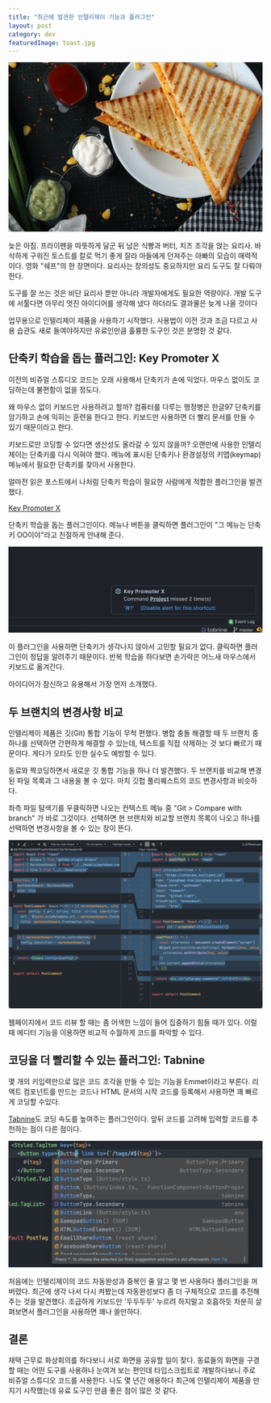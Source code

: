 ```yaml
---
title: "최근에 발견한 인텔리제이 기능과 플러그인"
layout: post
category: dev
featuredImage: toast.jpg
---
```


![출처: unsplash](toast.jpg)

늦은 아침. 프라이펜을 따뜻하게 달군 뒤 남은 식빵과 버터, 치즈 조각을 얹는 요리사. 바삭하게 구워진 토스트를 칼로 먹기 좋게 잘라 아들에게 던져주는 아빠의 모습이 매력적이다. 영화 "쉐프"의 한 장면이다. 요리사는 창의성도 중요하지만 요리 도구도 잘 다뤄야 한다.

도구를 잘 쓰는 것은 비단 요리사 뿐만 아니라 개발자에게도 필요한 역량이다. 개발 도구에 서툴다면 아무리 멋진 아이디어를 생각해 냈다 하더라도 결과물은 늦게 나올 것이다

업무용으로 인텔리제이 제품을 사용하기 시작했다. 사용법이 이전 것과 조금 다르고 사용 습관도 새로 들여야하지만 유료인만큼 훌륭한 도구인 것은 분명한 것 같다.

## 단축키 학습을 돕는 플러그인: Key Promoter X

이전의 비쥬얼 스튜디오 코드는 오래 사용해서 단축키가 손에 익었다. 마우스 없이도 코딩하는데 불편함이 없을 정도다.

왜 마우스 없이 키보드만 사용하려고 할까? 컴퓨터를 다루는 행정병은 한글97 단축키를 암기하고 손에 익히는 훈련을 한다고 한다. 키보드만 사용하면 더 빨리 문서를 만들 수 있기 때문이라고 한다.

키보드로만 코딩할 수 있다면 생산성도 올라갈 수 있지 않을까? 오랜만에 사용한 인텔리제이는 단축키를 다시 익혀야 했다. 메뉴에 표시된 단축키나 환경설정의 키맵(keymap) 메뉴에서 필요한 단축키를 찾아서 사용한다.

얼마전 읽은 포스트에서 나처럼 단축키 학습이 필요한 사람에게 적합한 플러그인을 발견했다.

[Key Promoter X](https://plugins.jetbrains.com/plugin/9792-key-promoter-x)

단축키 학습을 돕는 플러그인이다. 메뉴나 버튼을 클릭하면 플러그인이 "그 메뉴는 단축키 OO이야"라고 친절하게 안내해 준다.

![파일탐색기를 클릭하면 단축키를 알려준다.](key-promoter-x.png)

이 플러그인을 사용하면 단축키가 생각나지 않아서 고민할 필요가 없다. 클릭하면 플러그인이 정답을 알려주기 때문이다. 반복 학습을 하다보면 손가락은 어느새 마우스에서 키보드로 옮겨간다.

아이디어가 참신하고 유용해서 가장 먼저 소개했다.

## 두 브랜치의 변경사항 비교

인텔리제이 제품은 깃(Git) 통합 기능이 무척 편했다. 병합 충돌 해결할 때 두 브랜치 중 하나를 선택하면 간편하게 해결할 수 있는데, 텍스트를 직접 삭제하는 것 보다 빠르기 때문이다. 게다가 오타도 인한 실수도 예방할 수 있다.

동료와 짝코딩하면서 새로운 깃 통합 기능을 하나 더 발견했다. 두 브랜치를 비교해 변경된 파일 목록과 그 내용을 볼 수 있다. 마치 깃헙 풀리퀘스트의 코드 변경사항과 비슷하다.

좌측 파일 탐색기를 우클릭하면 나오는 컨텍스트 메뉴 중 "Git > Compare with branch" 가 바로 그것이다. 선택하면 현 브랜치와 비교할 브랜치 목록이 나오고 하나를 선택하면 변경사항을 볼 수 있는 창이 뜬다.

![인텔리제이의 코드 변경사항. 깃헙의 그것과 똑같다.](git-changes.jpg)

웹페이지에서 코드 리뷰 할 때는 좀 어색한 느낌이 들어 집중하기 힘들 때가 있다. 이럴 때 에디터 기능을 이용하면 비교적 수월하게 코드를 파악할 수 있다.

## 코딩을 더 빨리할 수 있는 플러그인: Tabnine

몇 개의 키입력만으로 많은 코드 조각을 만들 수 있는 기능을 Emmet이라고 부른다. 리액트 컴포넌트를 만드는 코드나 HTML 문서의 시작 코드를 등록해서 사용하면 꽤 빠르게 코딩할 수있다.

[Tabnine](https://www.tabnine.com)도 코딩 속도를 높여주는 플러그인이다. 앞뒤 코드를 고려해 입력할 코드를 추천하는 점이 다른 점이다.

!["Butto"만 입력해도 "ButtonType.Secondary"를 추천한다](tabnine.png)

처음에는 인텔리제이의 코드 자동완성과 중복인 줄 알고 몇 번 사용하다 플러그인을 꺼버렸다. 최근에 생각 나서 다시 켜봤는데 자동완성보다 좀 더 구체적으로 코드를 추전해 주는 것을 발견했다. 조급하게 키보드만 '두두두두' 누르려 하지말고 호흡하듯 차분히 살펴보면서 플러그인을 사용하면 꽤나 쓸만하다.

## 결론

재택 근무로 화상회의를 하다보니 서로 화면을 공유할 일이 잦다. 동료들의 화면을 구경할 때는 어떤 도구를 사용하나 눈여겨 보는 편인데 타입스크립트로 개발하다보니 주로 비쥬얼 스튜디오 코드를 사용한다. 나도 몇 년간 애용하다 최근에 인텔리제이 제품을 만지기 시작했는데 유료 도구인 만큼 좋은 점이 많은 것 같다.
